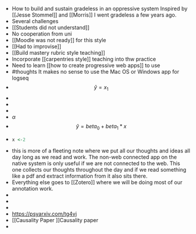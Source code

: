- How to build and sustain gradeless in an oppressive system
  Inspired by [[Jesse Stommel]] and [[Morris]] I went gradeless a few years ago.
- Several challenges
- [[Students did not understand]]
- No cooperation from uni
- [[Moodle was not ready]] for this style
- [[Had to improvise]]
- [[Build mastery rubric style teaching]]
- Incorporate [[carpentries style]] teaching into thw practice
- Need to learn [[how to create progressive web apps]] to use
- #thoughts It makes no sense to use the Mac OS or Windows app for logseq
-
  $$ \hat{y} = x_1 $$
-
-
-
- $\alpha$
-
  $$\hat{y}=beta_0 + beta_1 * x $$
- ```R
  x <-2
  ```
- this is more of a fleeting note where we put all our thoughts and ideas all day long as we read and work. The non-web connected app on the native system is only useful if we are not connected to the web. This one collects our thoughts throughout the day and if we read something like a pdf and extract information from it also sits there.
- Everything else goes to [[Zotero]] where we will be doing most of our annotation work.
-
-
-
- https://psyarxiv.com/tg4vj
- [[Causality Paper ]]Causality paper
-
